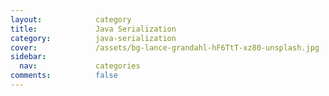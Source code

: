 ```yaml
---
layout:            category
title:             Java Serialization
category:          java-serialization
cover:             /assets/bg-lance-grandahl-hF6TtT-xz80-unsplash.jpg
sidebar:
  nav:             categories
comments:          false
---
```

